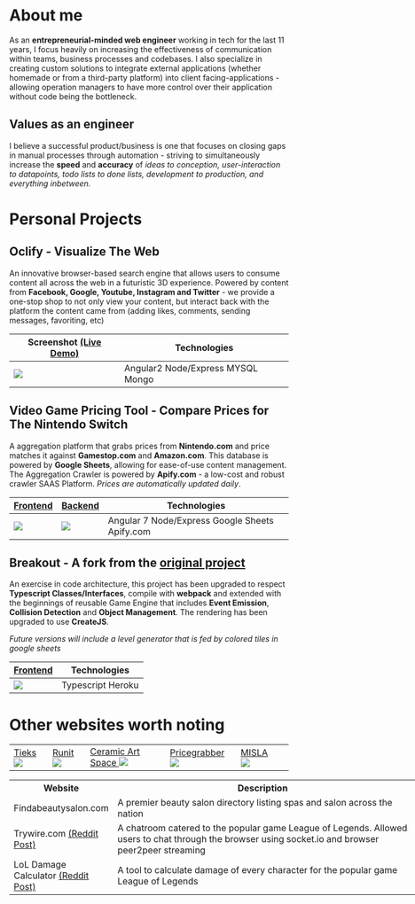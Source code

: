
# About me
As an **entrepreneurial-minded web engineer** working in tech for the last 11 years, I focus heavily on increasing the effectiveness of communication within teams, business processes and codebases. I also specialize in creating custom solutions to integrate external applications (whether homemade or from a third-party platform) into client facing-applications - allowing operation managers to have more control over their application without code being the bottleneck.

## Values as an engineer
I believe a successful product/business is one that focuses on closing gaps in manual processes through automation - striving to simultaneously increase the **speed** and **accuracy** of *ideas to conception, user-interaction to datapoints, todo lists to done lists, development to production, and everything inbetween.* 

# Personal Projects

## Oclify - Visualize The Web
An innovative browser-based search engine that allows users to consume content all across the web in a futuristic 3D experience. Powered by content from **Facebook, Google, Youtube, Instagram and Twitter** - we provide a one-stop shop to not only view your content, but interact back with the platform the content came from (adding likes, comments, sending messages, favoriting, etc)

| Screenshot [(Live Demo)](https://drive.google.com/file/d/1EhOi4i0NpxJPO7wIZ8-glcu51W6VigFm/view?usp=sharing) | Technologies|
|--|--|
| [![](https://user-images.githubusercontent.com/5151401/69593792-2274e100-0faf-11ea-9580-996c4b0a7a4e.png)](https://drive.google.com/file/d/1EhOi4i0NpxJPO7wIZ8-glcu51W6VigFm/view?usp=sharing)| Angular2 Node/Express MYSQL Mongo

## Video Game Pricing Tool - Compare Prices for The Nintendo Switch
A aggregation platform that grabs prices from **Nintendo.com** and price matches it against **Gamestop.com** and **Amazon.com**. This database is powered by **Google Sheets**, allowing for ease-of-use content management. The Aggregation Crawler is powered by **Apify.com** - a low-cost and robust crawler SAAS Platform. 
*Prices are automatically updated daily*.

| <a href="https://vgpt.herokuapp.com/">Frontend</a> | <a href="https://docs.google.com/spreadsheets/d/1MIM2mpx3Hq8jcM-2VOl-qJdtYMdoHZnHG_PZgnp11iQ/edit?usp=sharing">Backend</a>| Technologies|
|--|--|--|
| [![](https://user-images.githubusercontent.com/5151401/69594669-eb53ff00-0fb1-11ea-887f-2b95a7b25b9c.png)]([https://vgpt.herokuapp.com/](https://vgpt.herokuapp.com/))| <a href="https://docs.google.com/spreadsheets/d/1MIM2mpx3Hq8jcM-2VOl-qJdtYMdoHZnHG_PZgnp11iQ/edit?usp=sharing"><img src="https://user-images.githubusercontent.com/5151401/69595104-6a960280-0fb3-11ea-8d48-e4f8b137df76.png"/></a>| Angular 7 Node/Express Google Sheets Apify.com

## Breakout - A fork from the [original project](https://github.com/ajweeks/Breakout)
An exercise in code architecture, this project has been upgraded to respect **Typescript Classes/Interfaces**, compile with **webpack** and extended with the beginnings of reusable Game Engine that includes **Event Emission**, **Collision Detection** and **Object Management**. The rendering has been upgraded to use **CreateJS**.

*Future versions will include a level generator that is fed by colored tiles in google sheets*

| <a href="https://afroradiohead-breakout.herokuapp.com/">Frontend</a> | Technologies|
|--|--|
| [![](https://user-images.githubusercontent.com/5151401/69595520-a2517a00-0fb4-11ea-934c-71890af1a809.png)]([[https://afroradiohead-breakout.herokuapp.com/](https://afroradiohead-breakout.herokuapp.com/)/](https://vgpt.herokuapp.com/))| Typescript Heroku


# Other websites worth noting
<table>
  <tr>
    <td><a href="https://tieks.com/">Tieks <img src="https://user-images.githubusercontent.com/5151401/69669851-82b76180-1047-11ea-8823-bbef3dfeca5d.png" /></a></td>
    <td><a href="https://www.runit.com/">Runit</a> <img src="https://user-images.githubusercontent.com/5151401/69597491-00815b80-0fbb-11ea-98d3-4e8e4b0b4378.png"></td>
    <td><a href="https://www.ceramicartspace.com/">Ceramic Art Space <img src="https://user-images.githubusercontent.com/5151401/69597534-273f9200-0fbb-11ea-81c7-b65f69cfb445.png" /></a></td>
    <td><a href="http://www.pricegrabber.com/">Pricegrabber <img src="https://user-images.githubusercontent.com/5151401/69597240-2c501180-0fba-11ea-8dab-bb6ac8ce723e.png" /></a></td>
    <td><a href="https://www.misla.org/">MISLA</a> <img src="https://user-images.githubusercontent.com/5151401/69597567-39b9cb80-0fbb-11ea-82a5-a7c151149b64.png"></td>
    <td></td>
  </tr>
</table>


<table style="undefined;table-layout: fixed; width: 900px">
<colgroup>
<col style="width: 156px">
<col style="width: 567px">
<col style="width: 177px">
</colgroup>
  <tr>
    <th>Website</th>
    <th>Description</th>
    <th>Built w/</th>
  </tr>
  <tr>
    <td>Findabeautysalon.com</td>
    <td>A premier beauty salon directory listing spas and salon across the nation</td>
    <td>Codeigniter, jQuery, Mysql</td>
  </tr>
  <tr>
    <td>Trywire.com <a href="https://www.reddit.com/r/leagueoflegends/comments/1rweg5/host_your_team_chats_wo_giving_your_skype_anymore/">(Reddit Post)</a></td>
    <td>A chatroom catered to the popular game League of Legends. Allowed users to chat through the browser using socket.io and browser peer2peer streaming</td>
    <td>Angularjs Nodejs</td>
  </tr>
  <tr>
    <td>LoL Damage Calculator <a href="https://www.reddit.com/r/leagueoflegends/comments/1yr150/finished_making_a_small_damage_calculator_wanted/">(Reddit Post)</a></td>
    <td>A tool to calculate damage of every character for the popular game League of Legends</td>
    <td>Laravel Jquery Mysql</td>
  </tr>
</table>
